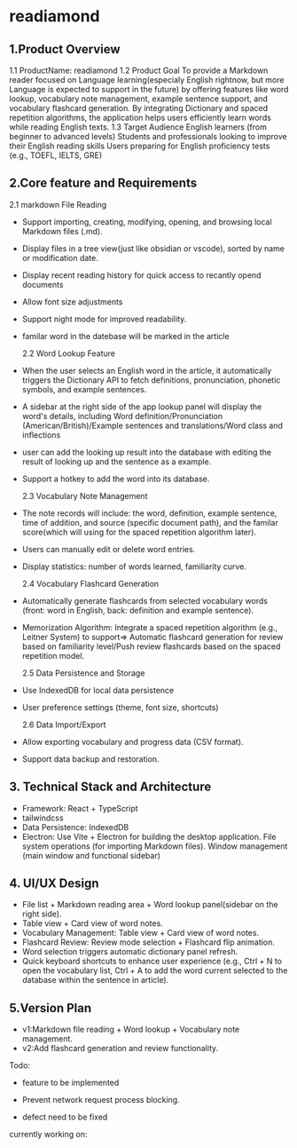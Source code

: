 # readiamond

## 1.Product Overview

1.1 ProductName: readiamond
1.2 Product Goal
To provide a Markdown reader focused on Language learning(especialy English rightnow, but more Language is expected to support in the future) by offering features like word lookup, vocabulary note management, example sentence support, and vocabulary flashcard generation. By integrating Dictionary and spaced repetition algorithms, the application helps users efficiently learn words while reading English texts.
1.3 Target Audience
English learners (from beginner to advanced levels)
Students and professionals looking to improve their English reading skills
Users preparing for English proficiency tests (e.g., TOEFL, IELTS, GRE)

## 2.Core feature and Requirements

2.1 markdown File Reading

- Support importing, creating, modifying, opening, and browsing local Markdown files (.md).
- Display files in a tree view(just like obsidian or vscode), sorted by name or modification date.
- Display recent reading history for quick access to recantly opend documents
- Allow font size adjustments
- Support night mode for improved readability.
- familar word in the datebase will be marked in the article

  2.2 Word Lookup Feature

- When the user selects an English word in the article, it automatically triggers the Dictionary API to fetch definitions, pronunciation, phonetic symbols, and example sentences.
- A sidebar at the right side of the app lookup panel will display the word's details, including Word definition/Pronunciation (American/British)/Example sentences and translations/Word class and inflections
- user can add the looking up result into the database with editing the result of looking up and the sentence as a example.
- Support a hotkey to add the word into its database.

  2.3 Vocabulary Note Management

- The note records will include: the word, definition, example sentence, time of addition, and source (specific document path), and the familar score(which will using for the spaced repetition algorithm later).
- Users can manually edit or delete word entries.
- Display statistics: number of words learned, familiarity curve.

  2.4 Vocabulary Flashcard Generation

- Automatically generate flashcards from selected vocabulary words (front: word in English, back: definition and example sentence).
- Memorization Algorithm: Integrate a spaced repetition algorithm (e.g., Leitner System) to support=> Automatic flashcard generation for review based on familiarity level/Push review flashcards based on the spaced repetition model.

  2.5 Data Persistence and Storage

- Use IndexedDB for local data persistence
- User preference settings (theme, font size, shortcuts)

  2.6 Data Import/Export

- Allow exporting vocabulary and progress data (CSV format).
- Support data backup and restoration.

## 3. Technical Stack and Architecture

- Framework: React + TypeScript
- tailwindcss
- Data Persistence: IndexedDB
- Electron: Use Vite + Electron for building the desktop application. File system operations (for importing Markdown files). Window management (main window and functional sidebar)

## 4. UI/UX Design

- File list + Markdown reading area + Word lookup panel(sidebar on the right side).
- Table view + Card view of word notes.
- Vocabulary Management: Table view + Card view of word notes.
- Flashcard Review: Review mode selection + Flashcard flip animation.
- Word selection triggers automatic dictionary panel refresh.
- Quick keyboard shortcuts to enhance user experience (e.g., Ctrl + N to open the vocabulary list, Ctrl + A to add the word current selected to the database within the sentence in article).

## 5.Version Plan

- v1:Markdown file reading + Word lookup + Vocabulary note management.
- v2:Add flashcard generation and review functionality.

Todo:


- feature to be implemented
* Prevent network request process blocking.


- defect need to be fixed



currently working on:


